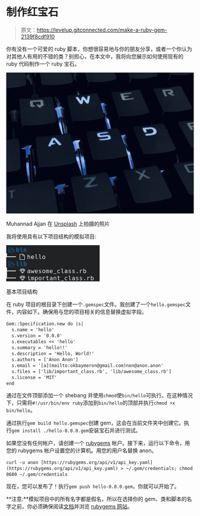 # 制作红宝石

> 原文：<https://levelup.gitconnected.com/make-a-ruby-gem-2139f8cdf910>

你有没有一个可爱的 ruby 脚本，你想很容易地与你的朋友分享，或者一个你认为对其他人有用的不错的类？别担心，在本文中，我将向您展示如何使用现有的 ruby 代码制作一个 ruby 宝石。

![](img/eee26b15cd1315848589aa4bc2722fe0.png)

Muhannad Ajjan 在 [Unsplash](https://unsplash.com?utm_source=medium&utm_medium=referral) 上拍摄的照片

我将使用具有以下项目结构的模拟项目:

![](img/c04f6dda8f41a82cfbd98e16b9c74c0b.png)

基本项目结构

在 ruby 项目的根目录下创建一个`.gemspec`文件。我创建了一个`hello.gemspec`文件，内容如下。确保用与您的项目相关的信息替换虚拟字段。

```
Gem::Specification.new do |s|
  s.name = 'hello'
  s.version = '0.0.0'
  s.executables << 'hello'
  s.summary = 'hello!!'
  s.description = 'Hello, World!'
  s.authors = ['Anon Anon']
  s.email = '[a](mailto:okbaymeron@gmail.com)non@anon.anon'
  s.files = ['lib/important_class.rb', 'lib/awesome_class.rb']
  s.license = 'MIT'
end
```

通过在文件顶部添加一个 shebang 并使用`chmod`使`bin/hello`可执行。在这种情况下，只需将`#!/usr/bin/env ruby`添加到`bin/hello`的顶部并执行`chmod +x bin/hello`。

通过执行`gem build hello.gemspec`创建 gem，这会在当前文件夹中创建它。执行`gem install ./hello-0.0.0.gem`安装宝石并进行测试。

如果您没有任何帐户，请创建一个 [rubygems](https://rubygems.org/sign_up) 帐户。接下来，运行以下命令，用您的 rubygems 帐户设置您的计算机。用您的用户名替换 anon。

```
curl -u anon [https://rubygems.org/api/v1/api_key.yaml](https://rubygems.org/api/v1/api_key.yaml) > ~/.gem/credentials; chmod 0600 ~/.gem/credentials
```

现在，您可以发布了！执行`gem push hello-0.0.0.gem`，你就可以开始了。

**注意:**模拟项目中的所有名字都是假名，所以在选择你的 gem、类和脚本的名字之前，你必须确保阅读[文档](https://guides.rubygems.org/patterns/#consistent-naming)并浏览 [rubygems 网站](http://rubygems.org/)。